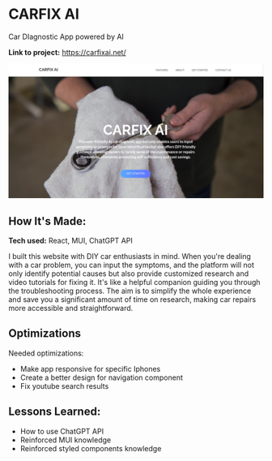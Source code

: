 # CARFIX AI
Car DIagnostic App powered by AI

**Link to project:** https://carfixai.net/

![alt tag](./Carfixai.png)

## How It's Made:

**Tech used:** React, MUI, ChatGPT API

I built this website with DIY car enthusiasts in mind. When you're dealing with a car problem, you can input the symptoms, and the platform will not only identify potential causes but also provide customized research and video tutorials for fixing it. It's like a helpful companion guiding you through the troubleshooting process. The aim is to simplify the whole experience and save you a significant amount of time on research, making car repairs more accessible and straightforward.

## Optimizations

Needed optimizations: 
- Make app responsive for specific Iphones
- Create a better design for navigation component
- Fix youtube search results



## Lessons Learned:

- How to use ChatGPT API
- Reinforced MUI knowledge
- Reinforced styled components knowledge


